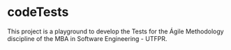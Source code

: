 # codeTests
This project is a playground to develop the Tests for the Ágile Methodology discipline of the MBA in Software Engineering - UTFPR.
